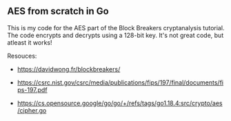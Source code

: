 ## AES from scratch in Go

This is my code for the AES part of the Block Breakers cryptanalysis tutorial. The code encrypts and decrypts using a 128-bit key. It's not great code, but atleast it works!

Resouces:
* <https://davidwong.fr/blockbreakers/>

* <https://csrc.nist.gov/csrc/media/publications/fips/197/final/documents/fips-197.pdf>

* <https://cs.opensource.google/go/go/+/refs/tags/go1.18.4:src/crypto/aes/cipher.go>